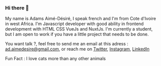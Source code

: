 ### Hi there 👋

My name is Adams Aimé-Désiré, I speak french and I'm from Cote d'Ivoire in west Africa. I'm Javascript developer with good ability in frontend development with HTML CSS VueJs and NuxtJs.
I'm currently a student, but I am open to work if you have a little project that needs to be done.

You want talk ?, feel free to send me an email at this adress : ad.aimedesire@gmail.com, or reach me on [Twitter](http://twitter.com/dams9ix), [Instagram](http://instagram.com/adam.9ix), [LinkedIn](https://www.linkedin.com/in/adamsaimedesireofficial)

Fun Fact : I love cats more than any other animals

<!--
**DevDams/DevDams** is a ✨ _special_ ✨ repository because its `README.md` (this file) appears on your GitHub profile.

Here are some ideas to get you started:

- 🔭 I’m currently working on ...
- 🌱 I’m currently learning javascript development
- 👯 I’m looking to collaborate on ...
- 🤔 I’m looking for help with ...
- 💬 Ask me about everythink, i'm like an opensource
- 📫 How to reach me: ...
- 😄 Pronouns: ...
- ⚡ Fun fact: ...
-->
